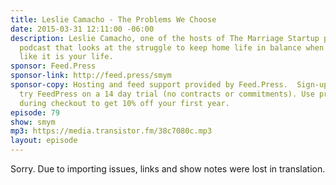 ```yaml
---
title: Leslie Camacho - The Problems We Choose
date: 2015-03-31 12:11:00 -06:00
description: Leslie Camacho, one of the hosts of The Marriage Startup podcast - a
  podcast that looks at the struggle to keep home life in balance when work seems
  like it is your life.
sponsor: Feed.Press
sponsor-link: http://feed.press/smym
sponsor-copy: Hosting and feed support provided by Feed.Press.  Sign-up today and
  try FeedPress on a 14 day trial (no contracts or commitments). Use promo code "smym"
  during checkout to get 10% off your first year.
episode: 79
show: smym
mp3: https://media.transistor.fm/38c7080c.mp3
layout: episode
---
```


Sorry. Due to importing issues, links and show notes were lost in translation.
